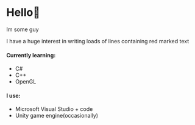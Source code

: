 # Hello👋
Im some guy

I have a huge interest in writing loads of lines containing red marked text

#### Currently learning:
* C#
* C++ 
* OpenGL

#### I use:
* Microsoft Visual Studio + code
* Unity game engine(occasionally) 
